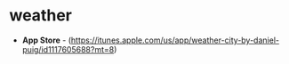 # weather
* **App Store** - (https://itunes.apple.com/us/app/weather-city-by-daniel-puig/id1117605688?mt=8)

